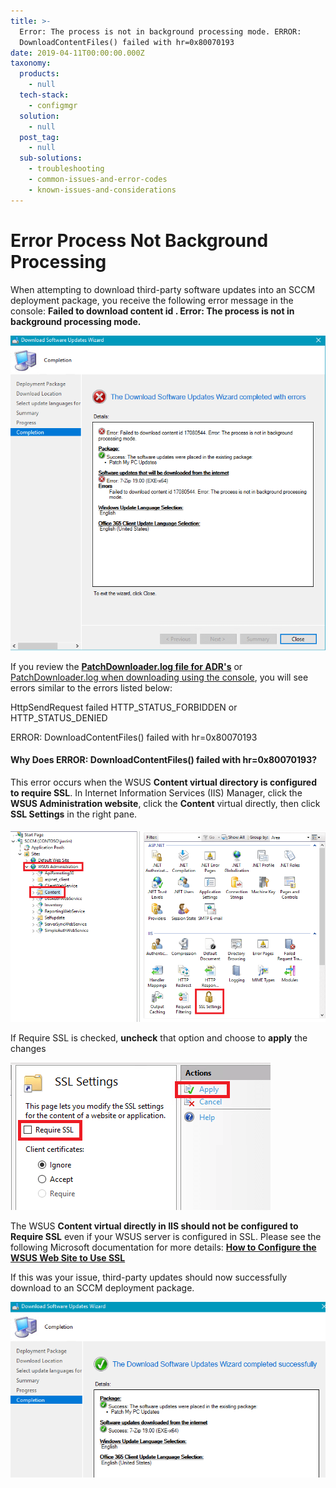 ```yaml
---
title: >-
  Error: The process is not in background processing mode. ERROR:
  DownloadContentFiles() failed with hr=0x80070193
date: 2019-04-11T00:00:00.000Z
taxonomy:
  products:
    - null
  tech-stack:
    - configmgr
  solution:
    - null
  post_tag:
    - null
  sub-solutions:
    - troubleshooting
    - common-issues-and-error-codes
    - known-issues-and-considerations
---
```


# Error Process Not Background Processing

When attempting to download third-party software updates into an SCCM deployment package, you receive the following error message in the console: **Failed to download content id . Error: The process is not in background processing mode.**

![](../../_images/download-error-0x80070193-1.png)

If you review the [**PatchDownloader.log file for ADR's**](../../collecting-log-files-for-patch-my-pc-support/#automatic-deployment-rules-logs) or [PatchDownloader.log when downloading using the console](../../collecting-log-files-for-patch-my-pc-support/#deployment-package-download-logs), you will see errors similar to the errors listed below:

HttpSendRequest failed HTTP\_STATUS\_FORBIDDEN or HTTP\_STATUS\_DENIED

ERROR: DownloadContentFiles() failed with hr=0x80070193

#### Why Does ERROR: DownloadContentFiles() failed with hr=0x80070193?

This error occurs when the WSUS **Content virtual directory is configured to require SSL**. In Internet Information Services (IIS) Manager, click the **WSUS Administration website**, click the **Content** virtual directly, then click **SSL Settings** in the right pane.

####

![](../../_images/wsuscontent-ssl-settings-in-IIS.png)

If Require SSL is checked, **uncheck** that option and choose to **apply** the changes

![](../../_images/wsuscontent-ssl-settings-in-IIS-1.png)

The WSUS **Content virtual directly in IIS should not be configured to Require SSL** even if your WSUS server is configured in SSL. Please see the following Microsoft documentation for more details: [**How to Configure the WSUS Web Site to Use SSL**](https://docs.microsoft.com/en-us/mem/configmgr/sum/get-started/software-update-point-ssl)&#x20;

If this was your issue, third-party updates should now successfully download to an SCCM deployment package.

![](../../_images/sccm-third-party-update-download-working.png)
